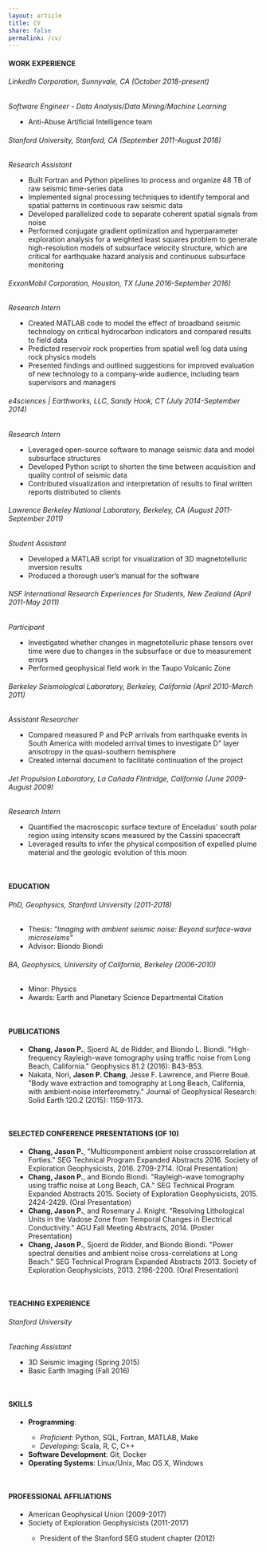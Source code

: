 ```yaml
---
layout: article
title: CV
share: false
permalink: /cv/
---
```

<h4>WORK EXPERIENCE</h4>
<h6>LinkedIn Corporation, Sunnyvale, CA (October 2018-present)</h6>
<em>Software Engineer - Data Analysis/Data Mining/Machine Learning</em>
<dd>
<ul style="padding: 0px;">
<li>Anti-Abuse Artificial Intelligence team</li>
</ul>
</dd>
<h6>Stanford University, Stanford, CA (September 2011-August 2018)</h6>
<em>Research Assistant</em>
<dd>
<ul style="padding: 0px;">
<li>Built Fortran and Python pipelines to process and organize 48 TB of raw seismic time-series data</li>
<li>Implemented signal processing techniques to identify temporal and spatial patterns in continuous raw seismic data</li>
<li>Developed parallelized code to separate coherent spatial signals from noise</li>
<li>Performed conjugate gradient optimization and hyperparameter exploration analysis for a weighted least squares problem to generate high-resolution models of subsurface velocity structure, which are critical for earthquake hazard analysis and continuous subsurface monitoring</li>
</ul>
</dd>
<h6>ExxonMobil Corporation, Houston, TX (June 2016-September 2016)</h6>
<em>Research Intern</em>
<dd>
<ul style="padding: 0px;">
<li>Created MATLAB code to model the effect of broadband seismic technology on critical hydrocarbon indicators and compared results to field data</li>
<li>Predicted reservoir rock properties from spatial well log data using rock physics models</li>
<li>Presented findings and outlined suggestions for improved evaluation of new technology to a company-wide audience, including team supervisors and managers</li>
</ul>
</dd>
<h6>e4sciences | Earthworks, LLC, Sandy Hook, CT (July 2014-September 2014)</h6>
<em>Research Intern</em>
<dd>
<ul style="padding: 0px;">
<li>Leveraged open-source software to manage seismic data and model subsurface structures</li>
<li>Developed Python script to shorten the time between acquisition and quality control of seismic data</li>
<li>Contributed visualization and interpretation of results to final written reports distributed to clients</li>
</ul>
</dd>
<h6>Lawrence Berkeley National Laboratory, Berkeley, CA (August 2011-September 2011)</h6>
<em>Student Assistant</em>
<dd>
<ul style="padding: 0px;">
<li>Developed a MATLAB script for visualization of 3D magnetotelluric inversion results</li>
<li> Produced a thorough user’s manual for the software</li>
</ul>
</dd>
<h6>NSF International Research Experiences for Students, New Zealand (April 2011-May 2011)</h6>
<em>Participant</em>
<dd>
<ul style="padding: 0px;">
<li>Investigated whether changes in magnetotelluric phase tensors over time were due to changes in the subsurface or due to measurement errors </li>
<li> Performed geophysical field work in the Taupo Volcanic Zone</li>
</ul>
</dd>
<h6>Berkeley Seismological Laboratory, Berkeley, California (April 2010-March 2011)</h6>
<em>Assistant Researcher</em>
<dd>
<ul style="padding: 0px;">
<li> Compared measured P and PcP arrivals from earthquake events in South America with modeled arrival times to investigate D” layer anisotropy in the quasi-southern hemisphere</li>
<li>Created internal document to facilitate continuation of the project</li>
</ul>
</dd>
<h6>Jet Propulsion Laboratory, La Cañada Flintridge, California (June 2009-August 2009)</h6>
<em>Research Intern</em>
<dd>
<ul style="padding: 0px;">
<li>Quantified the macroscopic surface texture of Enceladus' south polar region using intensity scans measured by the Cassini spacecraft</li>
<li>Leveraged results to infer the physical composition of expelled plume material and the geologic evolution of this moon</li>
</ul>
</dd>
<br>
<h4 class="fn">EDUCATION</h4>
<h6>PhD, Geophysics, Stanford University (2011-2018)</h6>
<dd>
<ul style="padding: 0px;">
<li>Thesis: <em>"Imaging with ambient seismic noise: Beyond surface-wave microseisms"</em></li>
<li>Advisor: Biondo Biondi</li>
</ul>
</dd>
<h6>BA, Geophysics, University of California, Berkeley (2006-2010)</h6>
<p>
<dd>
<ul style="padding: 0px;">
<li>Minor: Physics</li>
<li>Awards: Earth and Planetary Science Departmental Citation</li>
</ul>
</dd>
<br>
<h4>PUBLICATIONS</h4>
<dd>                                                                            
<ul style="padding: 0px;">
<li><b>Chang, Jason P.</b>, Sjoerd AL de Ridder, and Biondo L. Biondi. "High-frequency Rayleigh-wave tomography using traffic noise from Long Beach, California." Geophysics 81.2 (2016): B43-B53.</li>
<li>Nakata, Nori, <b>Jason P. Chang</b>, Jesse F. Lawrence, and Pierre Boué. "Body wave extraction and tomography at Long Beach, California, with ambient‐noise interferometry." Journal of Geophysical Research: Solid Earth 120.2 (2015): 1159-1173.</li>
</ul>
</dd>
<br>
<h4>SELECTED CONFERENCE PRESENTATIONS (OF 10)</h4>
<dd>
<ul style="padding: 0px;">
<li><b>Chang, Jason P.</b>, "Multicomponent ambient noise crosscorrelation at Forties." SEG Technical Program Expanded Abstracts 2016. Society of Exploration Geophysicists, 2016. 2709-2714. (Oral Presentation)</li>
<li><b>Chang, Jason P.</b>, and Biondo Biondi. "Rayleigh-wave tomography using traffic noise at Long Beach, CA." SEG Technical Program Expanded Abstracts 2015. Society of Exploration Geophysicists, 2015. 2424-2429. (Oral Presentation)</li>
<li><b>Chang, Jason P.</b>, and Rosemary J. Knight. "Resolving Lithological Units in the Vadose Zone from Temporal Changes in Electrical Conductivity." AGU Fall Meeting Abstracts, 2014. (Poster Presentation)</li>
<li><b>Chang, Jason P.</b>, Sjoerd de Ridder, and Biondo Biondi. "Power spectral densities and ambient noise cross-correlations at Long Beach." SEG Technical Program Expanded Abstracts 2013. Society of Exploration Geophysicists, 2013. 2196-2200. (Oral Presentation)</li>
</ul>
</dd>
<br>
<h4>TEACHING EXPERIENCE</h4>
<h6>Stanford University</h6>
<em>Teaching Assistant</em>
<dd>
<ul style="padding: 0px;">
<li>3D Seismic Imaging (Spring 2015)</li>
<li>Basic Earth Imaging (Fall 2016)</li>
</ul>
</dd>
<br>
<h4>SKILLS</h4>
<dd>
<ul style="padding: 0px;">  
<li><b>Programming</b>:</li>
<ul>
<li><em>Proficient</em>: Python, SQL, Fortran, MATLAB, Make</li>
<li><em>Developing</em>: Scala, R, C, C++</li>
</ul>
<li><b>Software Development</b>: Git, Docker</li>
<li><b>Operating Systems</b>: Linux/Unix, Mac OS X, Windows</li>
</ul>
</dd>
<br>
<h4>PROFESSIONAL AFFILIATIONS</h4>
<dd>                                                                            
<ul style="padding: 0px;"> 
<li>American Geophysical Union (2009-2017)</li>
<li>Society of Exploration Geophysicists (2011-2017)</li>
<ul>
<li>President of the Stanford SEG student chapter (2012)</li>
</ul>
</ul>
